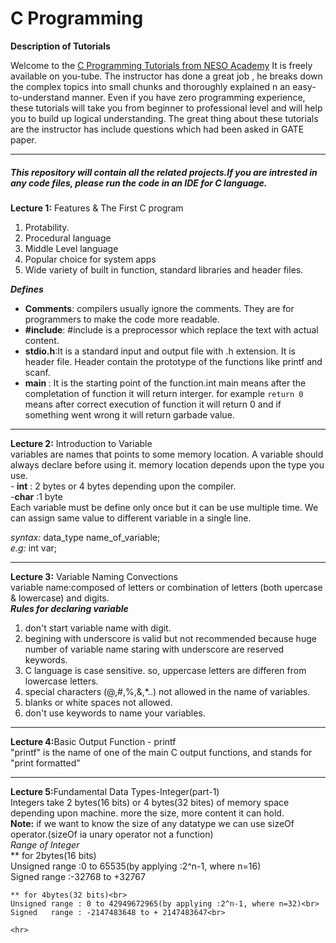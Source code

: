 # C Programming

**Description of Tutorials**<br>

Welcome to the [C Programming Tutorials from NESO Academy](https://www.youtube.com/watch?v=s0g4ty29Xgg&list=PLBlnK6fEyqRh6isJ01MBnbNpV3ZsktSyS) It is freely available on you-tube. The instructor has done a great job , he breaks down the complex topics into small chunks and thoroughly explained n an easy-to-understand manner. 
 Even if you have zero programming experience, these tutorials will take you from beginner to professional level and will help you to build up logical understanding. The great thing about these tutorials are the instructor has include questions which had been asked in GATE paper.

**************************************************************

##### This repository will contain all the related projects.If you are intrested in any code files, please run the code in an IDE for C language.

<b>Lecture 1:</b> Features & The First C program
1. Protability.
2. Procedural language
3. Middle Level language
4. Popular  choice for system apps
5. Wide variety of built in function, standard libraries and header files.<br>

  <b>*Defines*</b>
   - <b>Comments</b>: compilers usually ignore the comments. They are for programmers to make the code more readable.
   - <b>#include</b>: #include is a preprocessor which replace the text with actual content.
   - <b>stdio.h</b>:It is a standard input and output file with .h extension. It is header file. Header contain the prototype of the           functions like printf and scanf.
   - <b>main </b>: It is the starting point of the function.int main means after the completation of function it will return interger. for example `return 0` means after correct execution of function it will return 0 and if something went wrong it will return garbade value.
   <hr>

<b>Lecture 2:</b> Introduction to Variable<br>
 variables are names that points to some memory location. A variable should always declare before using it. memory location depends upon the type you use.<br>
      -<b> int</b> : 2 bytes or 4 bytes depending upon the compiler.<br>
      -<b>char</b> :1 byte<br>
Each variable must be define only once but it can be use multiple time. We can assign same value to different variable in a single line.<br>

   *syntax:* data_type name_of_variable;<br>
   *e.g:*     int var;
<hr>

<b>Lecture 3:</b> Variable Naming Convections<br>
   variable name:composed of letters or combination of letters (both upercase & lowercase) and digits. <br>
<b>*Rules for declaring variable* </b><br>
1. don't start variable name with digit.
2. begining with underscore is valid but not recommended because huge number of variable name staring with underscore are reserved keywords.
3. C language is case sensitive. so, uppercase letters are differen from lowercase letters.
4. special characters (@,#,%,&,*..) not allowed in the name of variables.
5. blanks or white spaces not allowed.
6. don't use keywords to name your variables.
<hr>

<b>Lecture 4:</b>Basic Output Function - printf<br>
    "printf" is the name of one of the main C output functions, and stands for "print formatted"

<hr>

<b>Lecture 5:</b>Fundamental Data Types-Integer(part-1)<br>
         Integers take 2 bytes(16 bits) or 4 bytes(32 bites) of memory space depending upon machine. more the size, more content it can hold.<br>
    <b>Note:</b> if we want to know the size of any datatype we can use sizeOf operator.(sizeOf ia unary operator not a function)<br>
    *Range of Integer*<br>
     ** for 2bytes(16 bits)<br>
    Unsigned range :0 to 65535(by applying :2^n-1, where n=16)<br>
    Signed  range :-32768 to +32767<br>

    ** for 4bytes(32 bits)<br>
    Unsigned range : 0 to 42949672965(by applying :2^n-1, where n=32)<br>
    Signed   range : -2147483648 to + 2147483647<br>
    
    <hr>
